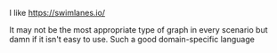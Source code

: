 I like https://swimlanes.io/

It may not be the most appropriate type of graph in every scenario but damn if it isn't easy to use. Such a good domain-specific language
